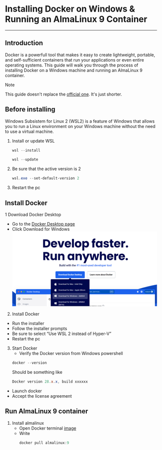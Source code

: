 # Installing Docker on Windows & Running an AlmaLinux 9 Container
------------------------------------------

## Introduction
Docker is a powerfull tool that makes it easy to create lightweight, portable, and self-sufficient containers that run your applications or even entire operating systems. This guide will walk you through the process of installing Docker on a Windows machine and running an AlmaLinux 9 container.

>[!NOTE]
>This guide doesn't replace the [official one](https://docs.docker.com/desktop/setup/install/windows-install/). It's just shorter.

## Before installing
Windows Subsistem for Linux 2 (WSL2) is a feature of Windows that allows you to run a Linux environment on your Windows machine without the need to use a virtual machine. 

1. Install or update WSL
   ```powershell
   wsl --install
   ```
   ```powershell
   wsl --update
   ```  
2. Be sure that the active version is 2
   ```powershell
   wsl.exe --set-default-version 2
   ```
3. Restart the pc
   
## Install Docker
1 Download Docker Desktop
  - Go to the [Docker Desktop page](https://www.docker.com)
  - Click Download for Windows ![image](images/Download_Docker.png)

2. Install Docker
  - Run the installer
  - Follow the installer prompts
  - Be sure to select “Use WSL 2 instead of Hyper-V”
  - Restart the pc

3. Start Docker
   - Verify the Docker version from Windows powershell
    ```powershell
    docker --version
    ```
    Should be something like
    ```powershell
    Docker version 28.x.x, build xxxxxx
    ```
  - Launch docker
  - Accept the license agreement
    
## Run AlmaLinux 9 container
1. Install almalinux
   - Open Docker terminal [image]()
   - Write
     ```powershell
     docker pull almalinux:9
     ```
   


